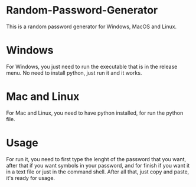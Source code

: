 # Random-Password-Generator
This is a random password generator for Windows, MacOS and Linux.

# Windows
For Windows, you just need to run the executable that is in the release menu. No need to install python, just run it and it works.

# Mac and Linux
For Mac and Linux, you need to have python installed, for run the python file.

# Usage
For run it, you need to first type the lenght of the password that you want, after that if you want symbols in your password, and for finish if you want it in a text file or just in the command shell. After all that, just copy and paste, it's ready for usage.

